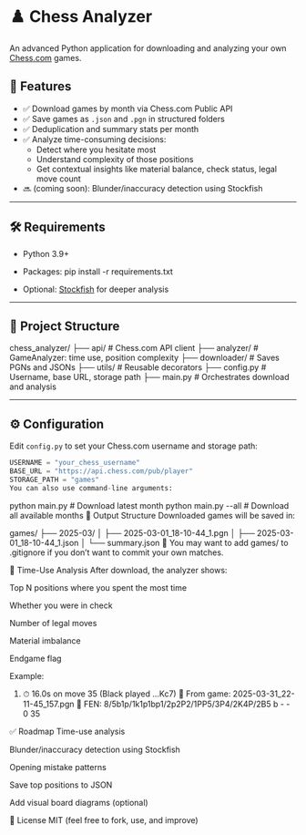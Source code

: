 # ♟️ Chess Analyzer

An advanced Python application for downloading and analyzing your own [Chess.com](https://www.chess.com/) games.

## 🚀 Features

- ✅ Download games by month via Chess.com Public API
- ✅ Save games as `.json` and `.pgn` in structured folders
- ✅ Deduplication and summary stats per month
- ✅ Analyze time-consuming decisions:
  - Detect where you hesitate most
  - Understand complexity of those positions
  - Get contextual insights like material balance, check status, legal move count
- 🔜 (coming soon): Blunder/inaccuracy detection using Stockfish

---

## 🛠 Requirements

- Python 3.9+
- Packages:
pip install -r requirements.txt

- Optional: [Stockfish](https://stockfishchess.org/download/) for deeper analysis

---

## 📂 Project Structure

chess_analyzer/
├── api/ # Chess.com API client
├── analyzer/ # GameAnalyzer: time use, position complexity
├── downloader/ # Saves PGNs and JSONs
├── utils/ # Reusable decorators
├── config.py # Username, base URL, storage path
├── main.py # Orchestrates download and analysis

---

## ⚙️ Configuration

Edit `config.py` to set your Chess.com username and storage path:

```python
USERNAME = "your_chess_username"
BASE_URL = "https://api.chess.com/pub/player"
STORAGE_PATH = "games"
You can also use command-line arguments:
```

python main.py           # Download latest month
python main.py --all     # Download all available months
📁 Output Structure
Downloaded games will be saved in:

games/
├── 2025-03/
│   ├── 2025-03-01_18-10-44_1.pgn
│   ├── 2025-03-01_18-10-44_1.json
│   └── summary.json
🔐 You may want to add games/ to .gitignore if you don’t want to commit your own matches.

🧠 Time-Use Analysis
After download, the analyzer shows:

Top N positions where you spent the most time

Whether you were in check

Number of legal moves

Material imbalance

Endgame flag

Example:
1. ⏱ 16.0s on move 35 (Black played ...Kc7)
   📁 From game: 2025-03-31_22-11-45_157.pgn
   📍 FEN: 8/5b1p/1k1p1bp1/2p2P2/1PP5/3P4/2K4P/2B5 b - - 0 35
   
✅ Roadmap
 Time-use analysis

 Blunder/inaccuracy detection using Stockfish

 Opening mistake patterns

 Save top positions to JSON

 Add visual board diagrams (optional)

📜 License
MIT (feel free to fork, use, and improve)

